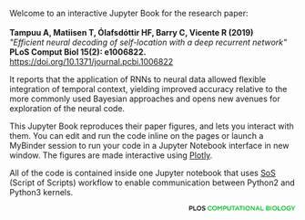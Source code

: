 Welcome to an interactive Jupyter Book for the research paper: <br> <br> 
**Tampuu A, Matiisen T, Ólafsdóttir HF, Barry C, Vicente R (2019)** <br> 
*"Efficient neural decoding of self-location with a deep recurrent network"* <br> 
**PLoS Comput Biol 15(2): e1006822.** https://doi.org/10.1371/journal.pcbi.1006822

It reports that the application of RNNs to neural data allowed flexible integration of temporal context, yielding improved accuracy relative to the more commonly used Bayesian approaches and opens new avenues for exploration of the neural code.

This Jupyter Book reproduces their paper figures, and lets you interact with them. You can edit and run the code inline on the pages or launch a MyBinder session to run your code in a Jupyter Notebook interface in new window. The figures are made interactive using [Plotly](https://plotly.com). 

All of the code is contained inside one Jupyter notebook that uses [SoS](https://vatlab.github.io/sos-docs/running.html#content) (Script of Scripts) workflow to enable communication between Python2 and Python3 kernels.

<img src="images/plos2.png" style="width:190px;height:auto;"  align="right">
